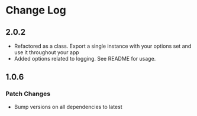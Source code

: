 # Change Log

## 2.0.2

- Refactored as a class.  Export a single instance with your options set and use it throughout your app
- Added options related to logging.  See README for usage.

## 1.0.6

### Patch Changes

- Bump versions on all dependencies to latest